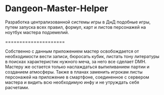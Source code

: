 Dangeon-Master-Helper
=====================

Разработка централизованной системы игры в ДнД подобные игры, путем запуска всех правил, формул, карт  и листов 
персонажей на ноутбук мастера подземелий. 


=====================

Собственно с данным приложением мастер освобождается от необходимости вести записи, бюросать кубик, листать тону литературы
в поисках характеристик нужного меча, за него все сделает DMH. Мастеру же остается только наслаждаться выпиливанием
партии и созданием атмосферы. 
Также в планах заменить игрокам листы персонажей на приложение в смартфоне, соединенное с сервером мастера и видить всю необходимую
инфу и не утруждать себя расчетами.
